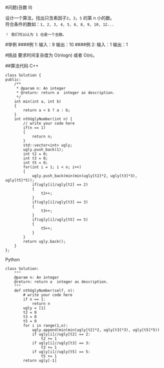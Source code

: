 #问题(丑数 II)

设计一个算法，找出只含素因子`2`，`3`，`5` 的第 n 小的数。  
符合条件的数如：`1, 2, 3, 4, 5, 6, 8, 9, 10, 12...`

    ！ 我们可以认为 1 也是一个丑数。

#举例
####例 1:
    输入：9
    输出：10
####例 2:
    输入：1
    输出：1

#挑战
要求时间复杂度为 O(nlogn) 或者 O(n)。    
    
    
##算法代码
C++
```buildoutcfg
class Solution {
public:
    /**
     * @param n: An integer
     * @return: return a  integer as description.
     */
    int min(int a, int b)
    {
        return a < b ? a : b;
    }
    int nthUglyNumber(int n) {
        // write your code here
        if(n == 1)
        {
            return n;
        }
        std::vector<int> ugly;
        ugly.push_back(1);
        int t2 = 0;
        int t3 = 0;
        int t5 = 0;
        for(int i = 1; i < n; i++)
        {
            ugly.push_back(min(min(ugly[t2]*2, ugly[t3]*3), ugly[t5]*5));
            if(ugly[i]/ugly[t2] == 2)
            {
                t2++;
            }
            if(ugly[i]/ugly[t3] == 3)
            {
                t3++;
            }
            if(ugly[i]/ugly[t5] == 5)
            {
                t5++;
            }
        }
        return ugly.back();
    }
};
```
Python

```buildoutcfg
class Solution:
    """
    @param n: An integer
    @return: return a  integer as description.
    """
    def nthUglyNumber(self, n):
        # write your code here
        if n == 1:
            return n
        ugly = [1]
        t2 = 0
        t3 = 0
        t5 = 0
        for i in range(1,n):
            ugly.append(min(min(ugly[t2]*2, ugly[t3]*3), ugly[t5]*5))
            if ugly[i]//ugly[t2] == 2:
                t2 += 1
            if ugly[i]//ugly[t3] == 3:
                t3 += 1
            if ugly[i]//ugly[t5] == 5:
                t5 += 1
        return ugly[-1]
```
